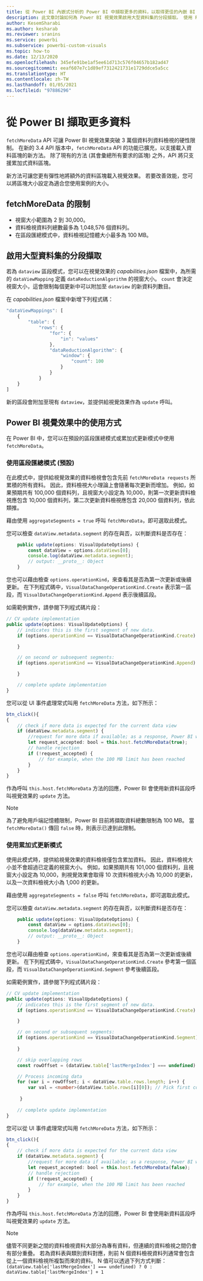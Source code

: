 ```yaml
---
title: 從 Power BI 內嵌式分析的 Power BI 中擷取更多的資料，以取得更佳的內嵌 BI 見解
description: 此文章討論如何為 Power BI 視覺效果啟用大型資料集的分段擷取。 使用 Power BI 內嵌式分析，以便取得更佳的內嵌 BI 見解。
author: KesemSharabi
ms.author: kesharab
ms.reviewer: sranins
ms.service: powerbi
ms.subservice: powerbi-custom-visuals
ms.topic: how-to
ms.date: 12/13/2020
ms.openlocfilehash: 345efe91be1af5ee61d713c576f04657b182ad47
ms.sourcegitcommit: eeaf607e7c1d89ef7312421731e1729ddce5a5cc
ms.translationtype: HT
ms.contentlocale: zh-TW
ms.lasthandoff: 01/05/2021
ms.locfileid: "97886296"
---
```

# <a name="fetch-more-data-from-power-bi"></a>從 Power BI 擷取更多資料

`fetchMoreData` API 可讓 Power BI 視覺效果突破 3 萬個資料列資料檢視的硬性限制。 在新的 3.4 API 版本中，`fetchMoreData` API 的功能已擴充，以支援載入資料區塊的新方法。 除了現有的方法 (其會彙總所有要求的區塊) 之外，API 將只支援累加式資料區塊。

新方法可讓您更有彈性地將額外的資料區塊載入視覺效果。 若要改善效能，您可以將區塊大小設定為適合您使用案例的大小。

## <a name="limitations-of-fetchmoredata"></a>fetchMoreData 的限制

* 視窗大小範圍為 2 到 30,000。
* 資料檢視資料列總數最多為 1,048,576 個資料列。
* 在區段匯總模式中，資料檢視記憶體大小最多為 100 MB。

## <a name="enable-a-segmented-fetch-of-large-datasets"></a>啟用大型資料集的分段擷取

若為 `dataview` 區段模式，您可以在視覺效果的 *capabilities.json* 檔案中，為所需的 `dataViewMapping` 定義 `dataReductionAlgorithm` 的視窗大小。 `count` 會決定視窗大小，這會限制每個更新中可以附加至 `dataview` 的新資料列數目。

在 *capabilities.json* 檔案中新增下列程式碼：

```typescript
"dataViewMappings": [
    {
        "table": {
            "rows": {
                "for": {
                    "in": "values"
                },
                "dataReductionAlgorithm": {
                    "window": {
                        "count": 100
                    }
                }
            }
    }
]
```

新的區段會附加至現有 `dataview`，並提供給視覺效果作為 `update` 呼叫。

## <a name="usage-in-the-power-bi-visual"></a>Power BI 視覺效果中的使用方式

在 Power BI 中，您可以在預設的區段匯總模式或累加式更新模式中使用 `fetchMoreData`。 

### <a name="using-segments-aggregation-mode-default"></a>使用區段匯總模式 (預設)

在此模式中，提供給視覺效果的資料檢視會包含先前 `fetchMoreData requests` 所累積的所有資料。 因此，資料檢視大小理論上會隨著每次更新而增加。 例如，如果預期共有 100,000 個資料列，且視窗大小設定為 10,000，則第一次更新資料檢視應包含 10,000 個資料列，第二次更新資料檢視應包含 20,000 個資料列，依此類推。

藉由使用 `aggregateSegments = true` 呼叫 `fetchMoreData`，即可選取此模式。

您可以檢查 `dataView.metadata.segment` 的存在與否，以判斷資料是否存在：

```typescript
    public update(options: VisualUpdateOptions) {
        const dataView = options.dataViews[0];
        console.log(dataView.metadata.segment);
        // output: __proto__: Object
    }
```

您也可以藉由檢查 `options.operationKind`，來查看其是否為第一次更新或後續更新。 在下列程式碼中，`VisualDataChangeOperationKind.Create` 表示第一區段，而 `VisualDataChangeOperationKind.Append` 表示後續區段。

如需範例實作，請參閱下列程式碼片段：

```typescript
// CV update implementation
public update(options: VisualUpdateOptions) {
    // indicates this is the first segment of new data.
    if (options.operationKind == VisualDataChangeOperationKind.Create) {

    }

    // on second or subsequent segments:
    if (options.operationKind == VisualDataChangeOperationKind.Append) {

    }

    // complete update implementation
}
```

您可以從 UI 事件處理常式叫用 `fetchMoreData` 方法，如下所示：

```typescript
btn_click(){
{
    // check if more data is expected for the current data view
    if (dataView.metadata.segment) {
        //request for more data if available; as a response, Power BI will call update method
        let request_accepted: bool = this.host.fetchMoreData(true);
        // handle rejection
        if (!request_accepted) {
            // for example, when the 100 MB limit has been reached
        }
    }
}
```

作為呼叫 `this.host.fetchMoreData` 方法的回應，Power BI 會使用新資料區段呼叫視覺效果的 `update` 方法。

> [!NOTE]
> 為了避免用戶端記憶體限制，Power BI 目前將擷取資料總數限制為 100 MB。 當 `fetchMoreData()` 傳回 `false` 時，則表示已達到此限制。

### <a name="using-incremental-updates-mode"></a>使用累加式更新模式

使用此模式時，提供給視覺效果的資料檢視僅包含累加資料。 因此，資料檢視大小並不會超過已定義的視窗大小。 例如，如果預期共有 101,000 個資料列，且視窗大小設定為 10,000，則視覺效果會取得 10 次資料檢視大小為 10,000 的更新，以及一次資料檢視大小為 1,000 的更新。

藉由使用 `aggregateSegments = false` 呼叫 `fetchMoreData`，即可選取此模式。

您可以檢查 `dataView.metadata.segment` 的存在與否，以判斷資料是否存在：

```typescript
    public update(options: VisualUpdateOptions) {
        const dataView = options.dataViews[0];
        console.log(dataView.metadata.segment);
        // output: __proto__: Object
    }
```

您也可以藉由檢查 `options.operationKind`，來查看其是否為第一次更新或後續更新。 在下列程式碼中，`VisualDataChangeOperationKind.Create` 參考第一個區段，而 `VisualDataChangeOperationKind.Segment` 參考後續區段。

如需範例實作，請參閱下列程式碼片段：

```typescript
// CV update implementation
public update(options: VisualUpdateOptions) {
    // indicates this is the first segment of new data.
    if (options.operationKind == VisualDataChangeOperationKind.Create) {

    }

    // on second or subsequent segments:
    if (options.operationKind == VisualDataChangeOperationKind.Segment) {
        
    }

    // skip overlapping rows 
    const rowOffset = (dataView.table['lastMergeIndex'] === undefined) ? 0 : dataView.table['lastMergeIndex'] + 1;

    // Process incoming data
    for (var i = rowOffset; i < dataView.table.rows.length; i++) {
        var val = <number>(dataView.table.rows[i][0]); // Pick first column               
            
     }
     
    // complete update implementation
}
```

您可以從 UI 事件處理常式叫用 `fetchMoreData` 方法，如下所示：

```typescript
btn_click(){
{
    // check if more data is expected for the current data view
    if (dataView.metadata.segment) {
        //request for more data if available; as a response, Power BI will call update method
        let request_accepted: bool = this.host.fetchMoreData(false);
        // handle rejection
        if (!request_accepted) {
            // for example, when the 100 MB limit has been reached
        }
    }
}
```

作為呼叫 `this.host.fetchMoreData` 方法的回應，Power BI 會使用新資料區段呼叫視覺效果的 `update` 方法。

> [!NOTE]
> 儘管不同更新之間的資料檢視資料大部分為專有資料，但連續的資料檢視之間仍會有部分重疊。
> 若為資料表與類別資料對應，則前 N 個資料檢視資料列通常會包含從上一個資料檢視所複製而來的資料。
> N 值可以透過下列方式判斷：`(dataView.table['lastMergeIndex'] === undefined) ? 0 : dataView.table['lastMergeIndex'] + 1`